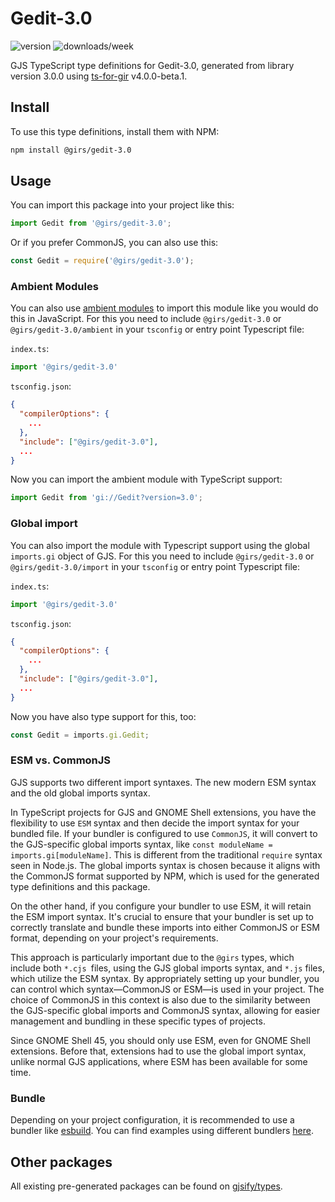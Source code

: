
# Gedit-3.0

![version](https://img.shields.io/npm/v/@girs/gedit-3.0)
![downloads/week](https://img.shields.io/npm/dw/@girs/gedit-3.0)


GJS TypeScript type definitions for Gedit-3.0, generated from library version 3.0.0 using [ts-for-gir](https://github.com/gjsify/ts-for-gir) v4.0.0-beta.1.


## Install

To use this type definitions, install them with NPM:
```bash
npm install @girs/gedit-3.0
```

## Usage

You can import this package into your project like this:
```ts
import Gedit from '@girs/gedit-3.0';
```

Or if you prefer CommonJS, you can also use this:
```ts
const Gedit = require('@girs/gedit-3.0');
```

### Ambient Modules

You can also use [ambient modules](https://github.com/gjsify/ts-for-gir/tree/main/packages/cli#ambient-modules) to import this module like you would do this in JavaScript.
For this you need to include `@girs/gedit-3.0` or `@girs/gedit-3.0/ambient` in your `tsconfig` or entry point Typescript file:

`index.ts`:
```ts
import '@girs/gedit-3.0'
```

`tsconfig.json`:
```json
{
  "compilerOptions": {
    ...
  },
  "include": ["@girs/gedit-3.0"],
  ...
}
```

Now you can import the ambient module with TypeScript support: 

```ts
import Gedit from 'gi://Gedit?version=3.0';
```

### Global import

You can also import the module with Typescript support using the global `imports.gi` object of GJS.
For this you need to include `@girs/gedit-3.0` or `@girs/gedit-3.0/import` in your `tsconfig` or entry point Typescript file:

`index.ts`:
```ts
import '@girs/gedit-3.0'
```

`tsconfig.json`:
```json
{
  "compilerOptions": {
    ...
  },
  "include": ["@girs/gedit-3.0"],
  ...
}
```

Now you have also type support for this, too:

```ts
const Gedit = imports.gi.Gedit;
```


### ESM vs. CommonJS

GJS supports two different import syntaxes. The new modern ESM syntax and the old global imports syntax.

In TypeScript projects for GJS and GNOME Shell extensions, you have the flexibility to use `ESM` syntax and then decide the import syntax for your bundled file. If your bundler is configured to use `CommonJS`, it will convert to the GJS-specific global imports syntax, like `const moduleName = imports.gi[moduleName]`. This is different from the traditional `require` syntax seen in Node.js. The global imports syntax is chosen because it aligns with the CommonJS format supported by NPM, which is used for the generated type definitions and this package.

On the other hand, if you configure your bundler to use ESM, it will retain the ESM import syntax. It's crucial to ensure that your bundler is set up to correctly translate and bundle these imports into either CommonJS or ESM format, depending on your project's requirements.

This approach is particularly important due to the `@girs` types, which include both `*.cjs `files, using the GJS global imports syntax, and `*.js` files, which utilize the ESM syntax. By appropriately setting up your bundler, you can control which syntax—CommonJS or ESM—is used in your project. The choice of CommonJS in this context is also due to the similarity between the GJS-specific global imports and CommonJS syntax, allowing for easier management and bundling in these specific types of projects.

Since GNOME Shell 45, you should only use ESM, even for GNOME Shell extensions. Before that, extensions had to use the global import syntax, unlike normal GJS applications, where ESM has been available for some time.

### Bundle

Depending on your project configuration, it is recommended to use a bundler like [esbuild](https://esbuild.github.io/). You can find examples using different bundlers [here](https://github.com/gjsify/ts-for-gir/tree/main/examples).

## Other packages

All existing pre-generated packages can be found on [gjsify/types](https://github.com/gjsify/types).

